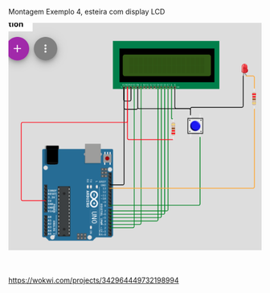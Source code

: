 Montagem Exemplo 4, esteira com display LCD

<img src=../imagens/lcd_simulador.png ><BR><br>
  

<br>https://wokwi.com/projects/342964449732198994
